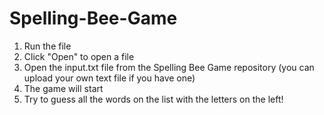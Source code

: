 # Spelling-Bee-Game
1. Run the file
2. Click "Open" to open a file
3. Open the input.txt file from the Spelling Bee Game repository (you can upload your own text file if you have one)
4. The game will start
5. Try to guess all the words on the list with the letters on the left!
